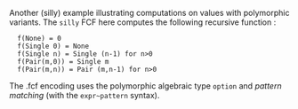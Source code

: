 Another (silly) example illustrating computations on values with polymorphic variants.
The `silly` FCF here computes the following recursive function :
```
  f(None) = 0
  f(Single 0) = None
  f(Single n) = Single (n-1) for n>0
  f(Pair(m,0)) = Single m
  f(Pair(m,n)) = Pair (m,n-1) for n>0
```
The .fcf encoding uses the polymorphic algebraic type `option` and _pattern matching_ (with the
`expr~pattern` syntax).
  
